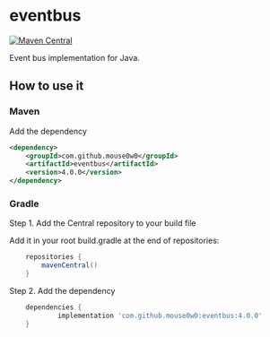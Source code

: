 # eventbus

[![Maven Central](https://img.shields.io/maven-central/v/com.github.mouse0w0/eventbus.svg?label=Maven%20Central)](https://search.maven.org/search?q=g:%22com.github.mouse0w0%22%20AND%20a:%22eventbus%22)

Event bus implementation for Java.

## How to use it

### Maven

Add the dependency

```xml
<dependency>
    <groupId>com.github.mouse0w0</groupId>
    <artifactId>eventbus</artifactId>
    <version>4.0.0</version>
</dependency>
```
### Gradle

Step 1. Add the Central repository to your build file

Add it in your root build.gradle at the end of repositories:

```gradle
	repositories {
		mavenCentral()
	}
```

Step 2. Add the dependency
```gradle
	dependencies {
	        implementation 'com.github.mouse0w0:eventbus:4.0.0'
	}
```

